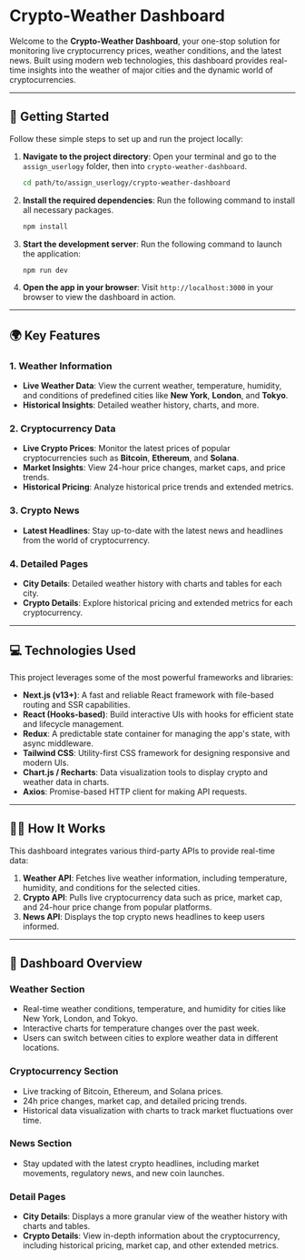 
<!-- ```markdown -->
# Crypto-Weather Dashboard

Welcome to the **Crypto-Weather Dashboard**, your one-stop solution for monitoring live cryptocurrency prices, weather conditions, and the latest news. Built using modern web technologies, this dashboard provides real-time insights into the weather of major cities and the dynamic world of cryptocurrencies.

---

## 🚀 Getting Started

Follow these simple steps to set up and run the project locally:

1. **Navigate to the project directory**:
   Open your terminal and go to the `assign_userlogy` folder, then into `crypto-weather-dashboard`.

   ```bash
   cd path/to/assign_userlogy/crypto-weather-dashboard
   ```

2. **Install the required dependencies**:
   Run the following command to install all necessary packages.

   ```bash
   npm install
   ```

3. **Start the development server**:
   Run the following command to launch the application:

   ```bash
   npm run dev
   ```

4. **Open the app in your browser**:
   Visit `http://localhost:3000` in your browser to view the dashboard in action.

---

## 🌍 Key Features

### 1. **Weather Information**
- **Live Weather Data**: View the current weather, temperature, humidity, and conditions of predefined cities like **New York**, **London**, and **Tokyo**.
- **Historical Insights**: Detailed weather history, charts, and more.

### 2. **Cryptocurrency Data**
- **Live Crypto Prices**: Monitor the latest prices of popular cryptocurrencies such as **Bitcoin**, **Ethereum**, and **Solana**.
- **Market Insights**: View 24-hour price changes, market caps, and price trends.
- **Historical Pricing**: Analyze historical price trends and extended metrics.

### 3. **Crypto News**
- **Latest Headlines**: Stay up-to-date with the latest news and headlines from the world of cryptocurrency.

### 4. **Detailed Pages**
- **City Details**: Detailed weather history with charts and tables for each city.
- **Crypto Details**: Explore historical pricing and extended metrics for each cryptocurrency.

---

## 💻 Technologies Used

This project leverages some of the most powerful frameworks and libraries:

- **Next.js (v13+)**: A fast and reliable React framework with file-based routing and SSR capabilities.
- **React (Hooks-based)**: Build interactive UIs with hooks for efficient state and lifecycle management.
- **Redux**: A predictable state container for managing the app's state, with async middleware.
- **Tailwind CSS**: Utility-first CSS framework for designing responsive and modern UIs.
- **Chart.js / Recharts**: Data visualization tools to display crypto and weather data in charts.
- **Axios**: Promise-based HTTP client for making API requests.

---

## 🧑‍💻 How It Works

This dashboard integrates various third-party APIs to provide real-time data:

1. **Weather API**: Fetches live weather information, including temperature, humidity, and conditions for the selected cities.
2. **Crypto API**: Pulls live cryptocurrency data such as price, market cap, and 24-hour price change from popular platforms.
3. **News API**: Displays the top crypto news headlines to keep users informed.

---

## 🎨 Dashboard Overview

### **Weather Section**
- Real-time weather conditions, temperature, and humidity for cities like New York, London, and Tokyo.
- Interactive charts for temperature changes over the past week.
- Users can switch between cities to explore weather data in different locations.

### **Cryptocurrency Section**
- Live tracking of Bitcoin, Ethereum, and Solana prices.
- 24h price changes, market cap, and detailed pricing trends.
- Historical data visualization with charts to track market fluctuations over time.

### **News Section**
- Stay updated with the latest crypto headlines, including market movements, regulatory news, and new coin launches.

### **Detail Pages**
- **City Details**: Displays a more granular view of the weather history with charts and tables.
- **Crypto Details**: View in-depth information about the cryptocurrency, including historical pricing, market cap, and other extended metrics.

